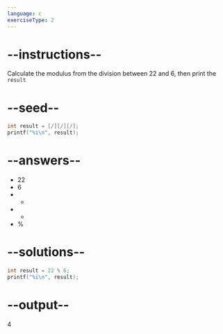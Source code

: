 ```yaml
---
language: c
exerciseType: 2
---
```


# --instructions--

Calculate the modulus from the division between 22 and 6, then print the `result`

# --seed--

```c
int result = [/][/][/];
printf("%i\n", result);
```

# --answers--

- 22
- 6
-  - 
-  + 
-  % 

# --solutions--

```c
int result = 22 % 6;
printf("%i\n", result);
```

# --output--

4

